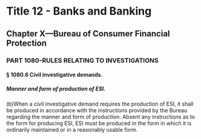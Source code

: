 
# Title 12 - Banks and Banking
## Chapter X—Bureau of Consumer Financial Protection
### PART 1080-RULES RELATING TO INVESTIGATIONS
#### § 1080.6 Civil investigative demands.
##### Manner and form of production of ESI.

(b)When a civil investigative demand requires the production of ESI, it shall be produced in accordance with the instructions provided by the Bureau regarding the manner and form of production. Absent any instructions as to the form for producing ESI, ESI must be produced in the form in which it is ordinarily maintained or in a reasonably usable form.
